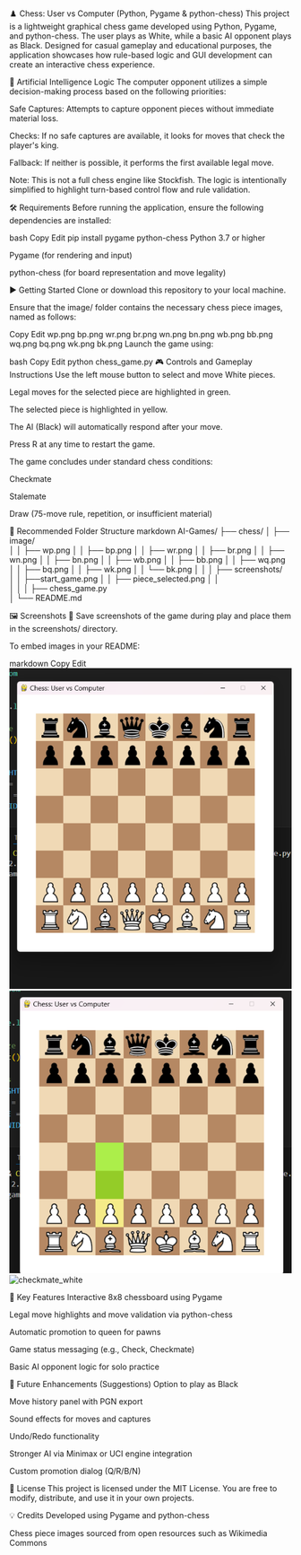 ♟️ Chess: User vs Computer (Python, Pygame & python-chess)
This project is a lightweight graphical chess game developed using Python, Pygame, and python-chess. The user plays as White, while a basic AI opponent plays as Black. Designed for casual gameplay and educational purposes, the application showcases how rule-based logic and GUI development can create an interactive chess experience.

🧠 Artificial Intelligence Logic
The computer opponent utilizes a simple decision-making process based on the following priorities:

Safe Captures: Attempts to capture opponent pieces without immediate material loss.

Checks: If no safe captures are available, it looks for moves that check the player's king.

Fallback: If neither is possible, it performs the first available legal move.

Note: This is not a full chess engine like Stockfish. The logic is intentionally simplified to highlight turn-based control flow and rule validation.

🛠️ Requirements
Before running the application, ensure the following dependencies are installed:

bash
Copy
Edit
pip install pygame python-chess
Python 3.7 or higher

Pygame (for rendering and input)

python-chess (for board representation and move legality)

▶️ Getting Started
Clone or download this repository to your local machine.

Ensure that the image/ folder contains the necessary chess piece images, named as follows:

Copy
Edit
wp.png  bp.png
wr.png  br.png
wn.png  bn.png
wb.png  bb.png
wq.png  bq.png
wk.png  bk.png
Launch the game using:

bash
Copy
Edit
python chess_game.py
🎮 Controls and Gameplay Instructions
Use the left mouse button to select and move White pieces.

Legal moves for the selected piece are highlighted in green.

The selected piece is highlighted in yellow.

The AI (Black) will automatically respond after your move.

Press R at any time to restart the game.

The game concludes under standard chess conditions:

Checkmate

Stalemate

Draw (75-move rule, repetition, or insufficient material)

📁 Recommended Folder Structure
markdown
AI-Games/
├── chess/
│   ├── image/                  
│   │   ├── wp.png
│   │   ├── bp.png
│   │   ├── wr.png
│   │   ├── br.png
│   │   ├── wn.png
│   │   ├── bn.png
│   │   ├── wb.png
│   │   ├── bb.png
│   │   ├── wq.png
│   │   ├── bq.png
│   │   ├── wk.png
│   │   └── bk.png
│   │
│   ├── screenshots/         
│   │   ├──start_game.png
│   │   ├── piece_selected.png
│   │   
│   │
│   ├── chess_game.py          
│   └── README.md              

🖼️ Screenshots
📸 Save screenshots of the game during play and place them in the screenshots/ directory.

To embed images in your README:

markdown
Copy
Edit
![start_game](./screenshots/start_game.png)
![piece_selected](./screenshots/piece_selected.png)
![checkmate_white](./screenshots/checkmate_white.jpg)

🚀 Key Features
Interactive 8x8 chessboard using Pygame

Legal move highlights and move validation via python-chess

Automatic promotion to queen for pawns

Game status messaging (e.g., Check, Checkmate)

Basic AI opponent logic for solo practice

🔮 Future Enhancements (Suggestions)
Option to play as Black

Move history panel with PGN export

Sound effects for moves and captures

Undo/Redo functionality

Stronger AI via Minimax or UCI engine integration

Custom promotion dialog (Q/R/B/N)

📜 License
This project is licensed under the MIT License. You are free to modify, distribute, and use it in your own projects.

💡 Credits
Developed using Pygame and python-chess

Chess piece images sourced from open resources such as Wikimedia Commons

